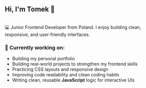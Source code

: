 ## Hi, I'm Tomek 👋
<br>
💻 Junior Frontend Developer from Poland. I enjoy building clean, responsive, and user-friendly interfaces.

### 🌱 Currently working on:
- Building my personal portfolio
- Building real-world projects to strengthen my frontend skills
- Practicing CSS layouts and responsive design
- Improving code readability and clean coding habits
- Writing clean, reusable **JavaScript** logic for interactive UIs

  
